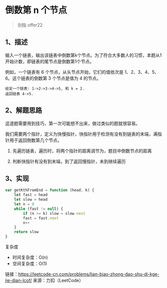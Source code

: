 # 倒数第 n 个节点

> 剑指 offer22

## 1、描述

输入一个链表，输出该链表中倒数第k个节点。为了符合大多数人的习惯，本题从1开始计数，即链表的尾节点是倒数第1个节点。

例如，一个链表有 6 个节点，从头节点开始，它们的值依次是 1、2、3、4、5、6。这个链表的倒数第 3 个节点是值为 4 的节点。

```text
给定一个链表: 1->2->3->4->5, 和 k = 2.
返回链表 4->5.
```

## 2、解题思路

这道题需要用到技巧，第一次可能想不出来，做过类似的题就很容易。

我们需要两个指针，定义为快慢指针，快指针用于检测有没有到链表的末端，满指针用于返回倒数第几个节点。

1. 先遍历链表，遍历时，将两个指针的距离调节为，题目中倒数节点的距离

2. 判断快指针有没有到末端，到了返回慢指针，未到继续遍历

## 3、实现

```javascript
var getKthFromEnd = function (head, k) {
    let fast = head
    let slow = head
    let n = 0
    while (fast != null) {
        if (n >= k) slow = slow.next
        fast = fast.next
        n++
    }
    return slow
}
```

复杂度

- 时间复杂度：O(n)
- 空间复杂度：O(1)

链接：https://leetcode-cn.com/problems/lian-biao-zhong-dao-shu-di-kge-jie-dian-lcof/
来源：力扣（LeetCode）

<comment-comment/> 
 